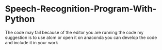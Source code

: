 # Speech-Recognition-Program-With-Python
The code may fail because of the editor you are running the code my suggestion is to use atom or open it on anaconda you can develop the code and include it in your work
